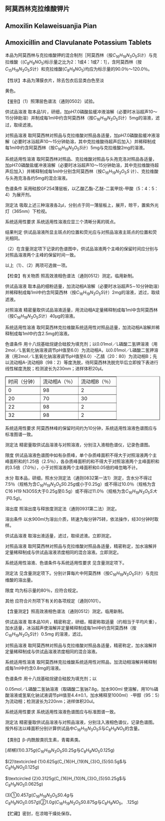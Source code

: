 ## 阿莫西林克拉维酸钾片

## Amoxilin Kelaweisuanjia Pian

## Amoxicillin and Clavulanate Potassium Tablets

本品为阿莫西林与克拉维酸钾的混合制剂［阿莫西林（按$C_{16}H_{19}N_{3}O_{5}S$计）与克拉维酸（$(C_{8}H_{9}NO_{5})$标示量之比为2：1或4：1或7：1］，含阿莫西林（按$C_{15}H_{19}N_{3}O_{5}S$计）和克拉维酸$(C_{8}H_{9}NO_{5})$均应为标示量的90.0％～120.0％。

【性状】本品为薄膜衣片，除去包衣后显类白色至淡

黄色。

【鉴别】（1）照薄层色谱法（通则0502）试验。

供试品溶液 取本品1片，研细，加pH7.0磷酸盐缓冲液溶解（必要时冰浴超声10～15分钟助溶）并制成每1ml中约含阿莫西林（按$C_{16}H_{19}N_{3}O_{5}S$计）5mg的溶液，滤过，取续滤液。

对照品溶液 取阿莫西林对照品与克拉维酸对照品各适量，加pH7.0磷酸盐缓冲液溶解（必要时冰浴超声10～15分钟助溶，其中克拉维酸待超声后加入）并稀释制成每1ml中约含阿莫西林（按$C_{16}H_{19}N_{3}O_{5}S$计）5mg与克拉维酸2mg的溶液。

系统适用性溶液 取阿莫西林对照品、克拉维酸对照品与头孢克洛对照品各适量，加pH7.0磷酸盐缓冲液溶解（必要时冰浴超声10～15分钟助溶，其中克拉维酸待超声后加入）并稀释制成每1ml中分别含阿莫西林（按$C_{16}H_{19}N_{3}O_{5}S$ 计）、克拉维酸与头孢克洛各约5mg的混合溶液。

色谱条件 采用硅胶GF254薄层板，以乙酸乙酯-乙醚-二氯甲烷-甲酸（5：4：5：4）为展开剂。

测定法 吸取上述三种溶液各2μl，分别点于同一薄层板上，展开，晾干，置紫外光灯（365nm）下检视。

系统适用性要求 系统适用性溶液应显三个清晰分离的斑点。

结果判定 供试品溶液所显主斑点的位置和荧光应与对照品溶液主斑点的位置和荧光相同。

（2）在含量测定项下记录的色谱图中，供试品溶液两个主峰的保留时间应分别与对照品溶液两个主峰的保留时间一致。

以上（1）、（2）两项可选做一项。

【检查】有关物质 照高效液相色谱法（通则0512）测定。临用新制。

供试品溶液 取本品的细粉适量，加流动相A溶解（必要时冰浴超声5∼10分钟助溶）并稀释制成每1ml中约含阿莫西林（按$C_{16}H_{19}N_{3}O_{5}S$计）2mg的溶液，滤过，取续滤液。

对照溶液 精密量取供试品溶液适量，用流动相A定量稀释制成每1ml中含阿莫西林（按$C_{16}H_{19}N_{3}O_{5}S$计）40μg的溶液。

系统适用性溶液 取阿莫西林克拉维酸系统适用性对照品适量，加流动相A溶解并稀释制成每1ml中约含2.5mg的溶液。

色谱条件 用十八烷基硅烷键合硅胶为填充剂；以0.01mol／L磷酸二氢钾溶液（用2mol／L氢氧化钠溶液调节pH值至6.0）为流动相A，以0.01mol／L磷酸二氢钾溶液（用2mol／L氢氧化钠溶液调节pH值至6.0）-乙腈（20：80）为流动相B；先以流动相A-流动相B（98：2）等度洗脱，待阿莫西林洗脱完毕后立即按下表进行线性梯度洗脱；检测波长为230nm；进样体积20μl。

<table border="1" ><tr>
<td colspan="1" rowspan="1">时间（分钟）</td>
<td colspan="1" rowspan="1">流动相A（％）</td>
<td colspan="1" rowspan="1">流动相B（％）</td>
</tr><tr>
<td colspan="1" rowspan="1">0 </td>
<td colspan="1" rowspan="1">98 </td>
<td colspan="1" rowspan="1">2 </td>
</tr><tr>
<td colspan="1" rowspan="1">20 </td>
<td colspan="1" rowspan="1">70 </td>
<td colspan="1" rowspan="1">30 </td>
</tr><tr>
<td colspan="1" rowspan="1">22 </td>
<td colspan="1" rowspan="1">98 </td>
<td colspan="1" rowspan="1">2 </td>
</tr><tr>
<td colspan="1" rowspan="1">32 </td>
<td colspan="1" rowspan="1">98 </td>
<td colspan="1" rowspan="1">2 </td>
</tr></table>

系统适用性要求 阿莫西林峰的保留时间约为10分钟，系统适用性溶液色谱图应与标准图谱一致。

测定法 精密量取供试品溶液与对照溶液，分别注入液相色谱仪，记录色谱图。

限度 供试品溶液色谱图中如有杂质峰，单个杂质峰面积不得大于对照溶液两个主峰面积和的1.25倍（2.5％），各杂质峰面积的和不得大于对照溶液两个主峰面积和的3.5倍（7.0％），小于对照溶液两个主峰面积和0.05倍的峰忽略不计。

水分 取本品，研细，照水分测定法（通则0832第一法1）测定，含水分不得过7.5％（规格为含$C_{16}H_{19}N_{3}O_{5}S0.25g$或小于0.25g）或不得过10.0％（规格为含C16 H19 N3O5S大于0.25g至0.5g）或不得过11.0％（规格为含$C_{16}H_{19}N_{3}O_{5}S大于0.5g)。$

溶出度 照溶出度与释放度测定法（通则0931第二法）测定。

溶出条件 以水900ml为溶出介质，转速为每分钟75转，依法操作，经30分钟时取样。

供试品溶液 取溶出液适量，滤过，取续滤液。立即测定。

对照品溶液 取阿莫西林对照品与克拉维酸对照品各适量，精密称定，加水溶解并定量稀释制成与供试品溶液浓度相同的混合溶液。立即测定。

系统适用性溶液、色谱条件与系统适用性要求 见含量测定项下。

测定法 见含量测定项下。分别计算每片中阿莫西林（按$C_{16}H_{19}N_{3}O_{5}S$计）与克拉维酸的溶出量。

限度 均为标示量的80％，应符合规定。

其他 应符合片剂项下有关的各项规定（通则0101）。

【含量测定】照高效液相色谱法（通则0512）测定。临用新制。

供试品溶液 取本品10片，精密称定，研细，精密称取适量（约相当于平均片重），加水适量，冰浴超声使溶解并定量稀释制成每1ml中约含阿莫西林（按$C_{16}H_{19}N_{3}O_{5}S$计）0.5mg 的溶液，滤过。

对照品溶液 取阿莫西林对照品与克拉维酸对照品各适量，精密称定，加水溶解并定量稀释制成与供试品溶液浓度相同的混合溶液。

系统适用性溶液 取阿莫西林克拉维酸系统适用性对照品，加流动相溶解并稀释制成每1ml中约含0.8mg的溶液。

色谱条件 用十八烷基硅烷键合硅胶为填充剂；以

0.05mol／L磷酸二氢钠溶液（取磷酸二氢钠7.8g，加水900ml 使溶解，用10％磷酸溶液或氢氧化钠试液调节pH值至4.4±0.1，加水稀释至1000ml）-甲醇（95：5）为流动相；检测波长为220nm；进样体积20ul。

系统适用性要求 系统适用性溶液色谱图应与标准图谱一致。

测定法 精密量取供试品溶液与对照品溶液，分别注入液相色谱仪，记录色谱图。按外标法以峰面积分别计算供试品中$C_{16}H_{15}N_{3}O_{5}S$与$C_{8}H_{9}NO_{5}$的含量。

【类别】β-内酰胺类抗生素，青霉素类。

$[规格](1)0.375g(C_{16}H_{19}N_{3}O_{5}S0.25g$与$C_{8}H_{9}NO_{5}$0.125g)

$(2)\textcircled {1}0.625g(C_{16}H_{19}N_{3}O_{5}S0.5g$与$C_{8}H_{9}NO_{5}0.125g)$

$\textcircled {2}0.3125g(C_{16}H_{10}N_{3}O_{5}S0.25g$与$C_{8}H_{9}NO_{5}0.0625g)$

(3)①0.$457g(C_{16}H_{19}N_{3}O_{5}S0.4g$与$C_{8}H_{9}NO_{5}0.057g)$②1.$0g(C_{16}H_{19}N_{3}O_{5}S0.875g$与$C_{8}H_{9}NO_{5}$。 .125g)

【贮藏】密封，在凉暗干燥处保存。
